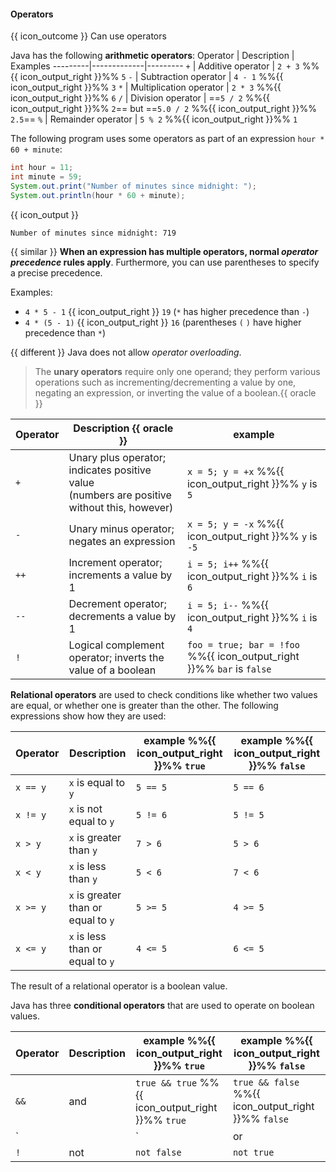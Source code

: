 <div id="title">

#### Operators

</div>

<span id="prereqs"></span>

<span id="outcomes">{{ icon_outcome }} Can use operators</span>

<div id="body">


Java has the following **arithmetic operators**:
Operator | Description | Examples
---------|-------------|---------
`+` | Additive operator | `2 + 3` %%{{ icon_output_right }}%% `5`
`-` | Subtraction operator | `4 - 1` %%{{ icon_output_right }}%% `3`
`*` | Multiplication operator | `2 * 3` %%{{ icon_output_right }}%% `6`
`/` | Division operator | ==`5 / 2` %%{{ icon_output_right }}%% `2`== but ==`5.0 / 2` %%{{ icon_output_right }}%% `2.5`==
`%` | Remainder operator | `5 % 2` %%{{ icon_output_right }}%% `1`

The following program uses some operators as part of an expression `hour * 60 + minute`:

```java
int hour = 11;
int minute = 59;
System.out.print("Number of minutes since midnight: ");
System.out.println(hour * 60 + minute);
```
{{ icon_output }}
```
Number of minutes since midnight: 719
```

{{ similar }} **When an expression has multiple operators, normal _operator precedence_ rules apply**. Furthermore, you can use parentheses to specify a precise precedence.

<box>

Examples:
* `4 * 5 - 1` {{ icon_output_right }} `19` (`*` has higher precedence than `-`)
* `4 * (5 - 1)` {{ icon_output_right }} `16` (parentheses `(` `)` have higher precedence than `*`)
</box>

{{ different }} Java does not allow _operator overloading_.

> The **unary operators** require only one operand; they perform various operations such as incrementing/decrementing a value by one, negating an expression, or inverting the value of a boolean.{{ oracle }}


Operator | Description {{ oracle }} | example
---------|-------------|--------
`+` | Unary plus operator; indicates positive value<br>(numbers are positive without this, however) | `x = 5; y = +x` %%{{ icon_output_right }}%% `y` is `5`
`-` | Unary minus operator; negates an expression | `x = 5; y = -x` %%{{ icon_output_right }}%% `y` is `-5`
`++` | Increment operator; increments a value by 1 | `i = 5; i++` %%{{ icon_output_right }}%% `i` is `6`
`--` | Decrement operator; decrements a value by 1 | `i = 5; i--` %%{{ icon_output_right }}%% `i` is `4`
`!` | Logical complement operator; inverts the value of a boolean | `foo = true; bar = !foo` %%{{ icon_output_right }}%% `bar` is `false`


**Relational operators** are used to check conditions like whether two values are equal, or whether one is greater than the other. The following expressions show how they are used:

Operator | Description | example %%{{ icon_output_right }}%% `true`| example %%{{ icon_output_right }}%% `false`
---------|-------------|---------------------------------------|----------------------------------------
`x == y` | `x` is equal to `y` | `5 == 5` | `5 == 6`
`x != y` | `x` is not equal to `y` |`5 != 6` | `5 != 5`
`x > y` | `x` is greater than `y` | `7 > 6` | `5 > 6`
`x < y` | `x` is less than `y` | `5 < 6` | `7 < 6`
`x >= y` | `x` is greater than or equal to `y` | `5 >= 5` | `4 >= 5`
`x <= y` | `x` is less than or equal to `y` | `4 <= 5` | `6 <= 5`

The result of a relational operator is a boolean value.

Java has three **conditional operators** that are used to operate on boolean values.

Operator | Description | example %%{{ icon_output_right }}%% `true`| example %%{{ icon_output_right }}%% `false`
---------|-------------|-------------------------------------------|--------------------------------------------
`&&` | and | `true && true` %%{{ icon_output_right }}%% `true` | `true && false` %%{{ icon_output_right }}%% `false`
`||` | or | `true || false` %%{{ icon_output_right }}%% `true` | `false || false` %%{{ icon_output_right }}%% `false`
`!` | not | `not false` | `not true`


</div>

<div id="extras">
  <include src="resourcesPanel.md" boilerplate />
</div>